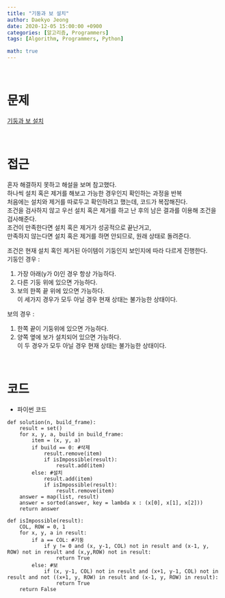 ```yaml
---
title: "기둥과 보 설치"
author: Daekyo Jeong
date: 2020-12-05 15:00:00 +0900
categories: [알고리즘, Programmers]
tags: [Algorithm, Programmers, Python]

math: true
---
```


<br/>

# 문제


[기둥과 보 설치](ttps://programmers.co.kr/learn/courses/30/lessons/60061)

<br/>

# 접근

혼자 해결하지 못하고 해설을 보며 참고했다.   
하나씩 설치 혹은 제거를 해보고 가능한 경우인지 확인하는 과정을 반복   
처음에는 설치와 제거를 따로두고 확인하려고 했는데, 코드가 복잡해진다.   
조건을 검사하지 않고 우선 설치 혹은 제거를 하고 난 후의 남은 결과를 이용해 조건을 검사해준다.   
조건이 만족한다면 설치 혹은 제거가 성공적으로 끝난거고,   
만족하지 않는다면 설치 혹은 제거를 하면 안되므로, 원래 상태로 돌려준다.   

조건은 현재 설치 혹인 제거된 아이템이 기둥인지 보인지에 따라 다르게 진행한다.   
기둥인 경우 :   
1. 가장 아래(y가 0)인 경우 항상 가능하다.   
2. 다른 기둥 위에 있으면 가능하다.   
3. 보의 한쪽 끝 위에 있으면 가능하다.   
이 세가지 경우가 모두 아닐 경우 현재 상태는 불가능한 상태이다.   

보의 경우 :   
1. 한쪽 끝이 기둥위에 있으면 가능하다.   
2. 양쪽 옆에 보가 설치되어 있으면 가능하다.   
이 두 경우가 모두 아닐 경우 현재 상태는 불가능한 상태이다.   


<br/>

# 코드

- 파이썬 코드   

```{.python}
def solution(n, build_frame):
    result = set()
    for x, y, a, build in build_frame:
        item = (x, y, a)
        if build == 0: #삭제
            result.remove(item)
            if isImpossible(result):
                result.add(item)
        else: #설치
            result.add(item)
            if isImpossible(result):
                result.remove(item)
    answer = map(list, result)
    answer = sorted(answer, key = lambda x : (x[0], x[1], x[2]))
    return answer

def isImpossible(result):
    COL, ROW = 0, 1
    for x, y, a in result:
        if a == COL: #기둥
            if y != 0 and (x, y-1, COL) not in result and (x-1, y, ROW) not in result and (x,y,ROW) not in result:
                return True
        else: #보
            if (x, y-1, COL) not in result and (x+1, y-1, COL) not in result and not ((x+1, y, ROW) in result and (x-1, y, ROW) in result):
                return True
    return False
```

<br/>
